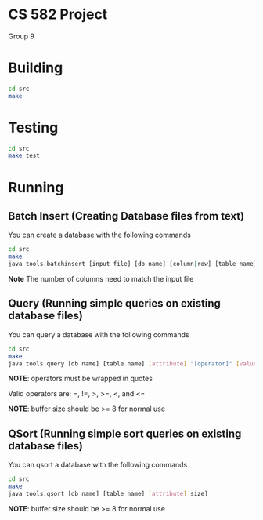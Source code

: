 # CS 582 Project
Group 9

# Building 
``` bash
cd src
make
```

# Testing
``` bash
cd src
make test
```

# Running
## Batch Insert (Creating Database files from text)
You can create a database with the following commands
``` bash
cd src
make
java tools.batchinsert [input file] [db name] [column|row] [table name] [num columns]
```
**Note** The number of columns need to match the input file

## Query (Running simple queries on existing database files)
You can query a database with the following commands
``` bash
cd src
make
java tools.query [db name] [table name] [attribute] "[operator]" [value] [buffer size]
```
**NOTE**: operators must be wrapped in quotes

Valid operators are: =, !=, >, >=, <, and <=

**NOTE**: buffer size should be >= 8 for normal use

## QSort (Running simple sort queries on existing database files)
You can qsort a database with the following commands
``` bash
cd src
make
java tools.qsort [db name] [table name] [attribute] size]
```

**NOTE**: buffer size should be >= 8 for normal use

